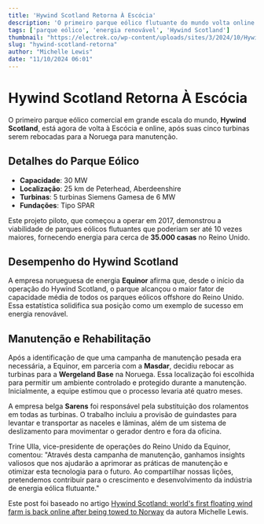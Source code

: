 ```yaml
---
title: 'Hywind Scotland Retorna À Escócia'
description: 'O primeiro parque eólico flutuante do mundo volta online após manutenção na Noruega.'
tags: ['parque eólico', 'energia renovável', 'Hywind Scotland']
thumbnail: "https://electrek.co/wp-content/uploads/sites/3/2024/10/Hywind-Scotland.webp?w=1420"
slug: "hywind-scotland-retorna"
author: "Michelle Lewis"
date: "11/10/2024 06:01"
---
```


# Hywind Scotland Retorna À Escócia

O primeiro parque eólico comercial em grande escala do mundo, **Hywind Scotland**, está agora de volta à Escócia e online, após suas cinco turbinas serem rebocadas para a Noruega para manutenção.

## Detalhes do Parque Eólico
- **Capacidade**: 30 MW
- **Localização**: 25 km de Peterhead, Aberdeenshire
- **Turbinas**: 5 turbinas Siemens Gamesa de 6 MW 
- **Fundações**: Tipo SPAR

Este projeto piloto, que começou a operar em 2017, demonstrou a viabilidade de parques eólicos flutuantes que poderiam ser até 10 vezes maiores, fornecendo energia para cerca de **35.000 casas** no Reino Unido.

## Desempenho do Hywind Scotland
A empresa norueguesa de energia **Equinor** afirma que, desde o início da operação do Hywind Scotland, o parque alcançou o maior fator de capacidade média de todos os parques eólicos offshore do Reino Unido. Essa estatística solidifica sua posição como um exemplo de sucesso em energia renovável.

## Manutenção e Rehabilitação
Após a identificação de que uma campanha de manutenção pesada era necessária, a Equinor, em parceria com a **Masdar**, decidiu rebocar as turbinas para a **Wergeland Base** na Noruega. Essa localização foi escolhida para permitir um ambiente controlado e protegido durante a manutenção. Inicialmente, a equipe estimou que o processo levaria até quatro meses.

A empresa belga **Sarens** foi responsável pela substituição dos rolamentos em todas as turbinas. O trabalho incluiu a provisão de guindastes para levantar e transportar as naceles e lâminas, além de um sistema de deslizamento para movimentar o gerador dentro e fora da oficina.

Trine Ulla, vice-presidente de operações do Reino Unido da Equinor, comentou: "Através desta campanha de manutenção, ganhamos insights valiosos que nos ajudarão a aprimorar as práticas de manutenção e otimizar esta tecnologia para o futuro. Ao compartilhar nossas lições, pretendemos contribuir para o crescimento e desenvolvimento da indústria de energia eólica flutuante."  

Este post foi baseado no artigo [Hywind Scotland: world's first floating wind farm is back online after being towed to Norway](https://electrek.co/2024/10/10/hywind-scotland-worlds-first-floating-wind-farm-is-back-online-after-being-towed-to-norway/) da autora Michelle Lewis.